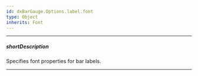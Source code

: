 ```yaml
---
id: dxBarGauge.Options.label.font
type: Object
inherits: Font
---
```

---
##### shortDescription
Specifies font properties for bar labels.

---
